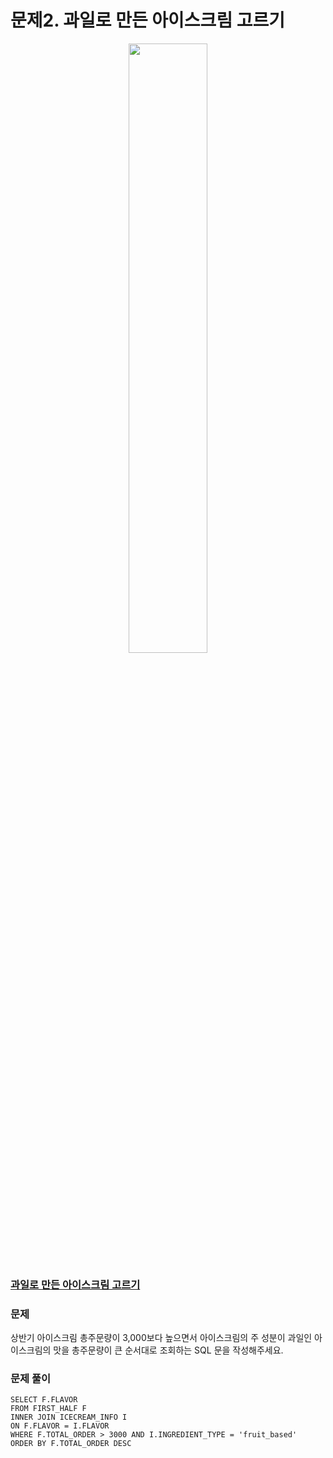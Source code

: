 # 문제2. 과일로 만든 아이스크림 고르기
<center><img src="https://user-images.githubusercontent.com/77037338/210046724-5f984c66-80c3-4c70-9fdc-32371e86c30c.png" width="50%" height="50%"></center>

### [과일로 만든 아이스크림 고르기](https://school.programmers.co.kr/learn/courses/30/lessons/133025)

### 문제
상반기 아이스크림 총주문량이 3,000보다 높으면서 아이스크림의 주 성분이 과일인 아이스크림의 맛을 총주문량이 큰 순서대로 조회하는 SQL 문을 작성해주세요.<br>

### 문제 풀이
```Mysql
SELECT F.FLAVOR
FROM FIRST_HALF F 
INNER JOIN ICECREAM_INFO I 
ON F.FLAVOR = I.FLAVOR
WHERE F.TOTAL_ORDER > 3000 AND I.INGREDIENT_TYPE = 'fruit_based'
ORDER BY F.TOTAL_ORDER DESC
```
